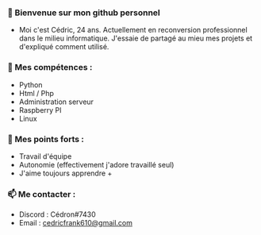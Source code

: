 ### 👋 Bienvenue sur mon github personnel

- Moi c'est Cédric, 24 ans. Actuellement en reconversion professionnel dans le milieu informatique. J'essaie de partagé au mieu mes projets et d'expliqué comment utilisé. 

### 👀 Mes compétences : 

- Python
- Html / Php
- Administration serveur 
- Raspberry PI
- Linux

### 🌱 Mes points forts :

- Travail d'équipe
- Autonomie (effectivement j'adore travaillé seul)
- J'aime toujours apprendre +

### 📫  Me contacter :

- Discord : Cédron#7430
- Email : cedricfrank610@gmail.com

<!---
CedricPoint/CedricPoint is a ✨ special ✨ repository because its `README.md` (this file) appears on your GitHub profile.
You can click the Preview link to take a look at your changes.
--->

